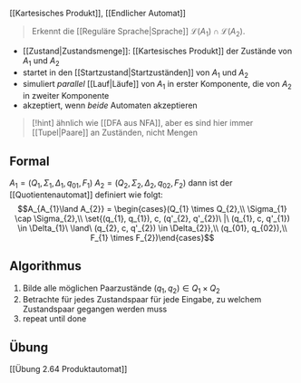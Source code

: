 [[Kartesisches Produkt]], [[Endlicher Automat]]

> Erkennt die [[Reguläre Sprache|Sprache]] $\mathcal{L}(A_{1})\cap \mathcal{L}(A_{2})$.
- [[Zustand|Zustandsmenge]]: [[Kartesisches Produkt]] der Zustände von $A_{1}$ und $A_{2}$
- startet in den [[Startzustand|Startzuständen]] von $A_{1}$ und $A_{2}$
- simuliert _parallel_ [[Lauf|Läufe]] von $A_{1}$ in erster Komponente, die von $A_{2}$ in zweiter Komponente
- akzeptiert, wenn _beide_ Automaten akzeptieren

> [!hint] ähnlich wie [[DFA aus NFA]], aber es sind hier immer [[Tupel|Paare]] an Zuständen, nicht Mengen
## Formal
$A_{1} = (Q_{1}, \Sigma_{1}, \Delta_{1}, q_{01} ,F_{1})$
$A_{2} = (Q_{2}, \Sigma_{2}, \Delta_{2}, q_{02} ,F_{2})$
dann ist der [[Quotientenautomat]] definiert wie folgt:
$$A_{A_{1}\land A_{2}} = \begin{cases}(Q_{1} \times Q_{2},\\ \Sigma_{1} \cap \Sigma_{2},\\ \set{(q_{1}, q_{1}), c, (q'_{2}, q'_{2})\ |\ (q_{1}, c, q'_{1}) \in \Delta_{1}\ \land\ (q_{2}, c, q'_{2}) \in \Delta_{2}},\\ (q_{01}, q_{02}),\\ F_{1} \times F_{2})\end{cases}$$


## Algorithmus
1. Bilde alle möglichen Paarzustände $(q_{1}, q_{2}) \in Q_{1} \times Q_{2}$
2. Betrachte für jedes Zustandspaar für jede Eingabe, zu welchem Zustandspaar gegangen werden muss
3. repeat until done

## Übung
[[Übung 2.64 Produktautomat]]



